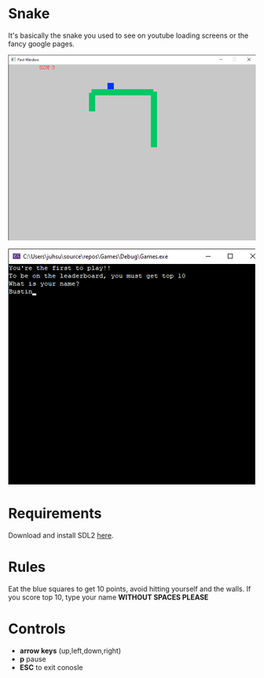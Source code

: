 # Snake
It's basically the snake you used to see on youtube loading screens or the fancy google pages.


![Window](SnakeGame.png)


![Console](SnakeConsole.png)

# Requirements
Download and install SDL2 [here](https://www.libsdl.org/).

# Rules
Eat the blue squares to get 10 points, avoid hitting yourself and the walls.
If you score top 10, type your name **WITHOUT SPACES PLEASE**

# Controls
- **arrow keys** (up,left,down,right)
- **p** pause
- **ESC** to exit conosle  
